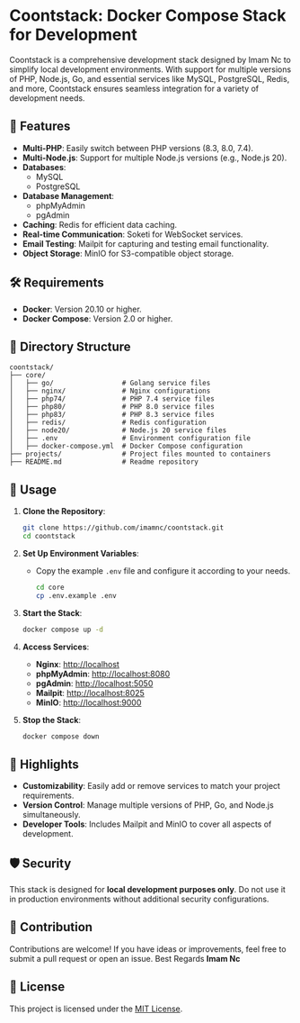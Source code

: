 # Coontstack: Docker Compose Stack for Development

Coontstack is a comprehensive development stack designed by Imam Nc to simplify local development environments. With support for multiple versions of PHP, Node.js, Go, and essential services like MySQL, PostgreSQL, Redis, and more, Coontstack ensures seamless integration for a variety of development needs.

## 🚀 Features

- **Multi-PHP**: Easily switch between PHP versions (8.3, 8.0, 7.4).
- **Multi-Node.js**: Support for multiple Node.js versions (e.g., Node.js 20).
- **Databases**:
  - MySQL
  - PostgreSQL
- **Database Management**:
  - phpMyAdmin
  - pgAdmin
- **Caching**: Redis for efficient data caching.
- **Real-time Communication**: Soketi for WebSocket services.
- **Email Testing**: Mailpit for capturing and testing email functionality.
- **Object Storage**: MinIO for S3-compatible object storage.

## 🛠️ Requirements

- **Docker**: Version 20.10 or higher.
- **Docker Compose**: Version 2.0 or higher.

## 📂 Directory Structure

```
coontstack/
├── core/
│   ├── go/                 # Golang service files
│   ├── nginx/              # Nginx configurations
│   ├── php74/              # PHP 7.4 service files
│   ├── php80/              # PHP 8.0 service files
│   ├── php83/              # PHP 8.3 service files
│   ├── redis/              # Redis configuration
│   ├── node20/             # Node.js 20 service files
│   ├── .env                # Environment configuration file
│   ├── docker-compose.yml  # Docker Compose configuration
├── projects/               # Project files mounted to containers
├── README.md               # Readme repository
```

## 🔧 Usage

1. **Clone the Repository**:

   ```bash
   git clone https://github.com/imamnc/coontstack.git
   cd coontstack
   ```

2. **Set Up Environment Variables**:

   - Copy the example `.env` file and configure it according to your needs.
     ```bash
     cd core
     cp .env.example .env
     ```

3. **Start the Stack**:

   ```bash
   docker compose up -d
   ```

4. **Access Services**:

   - **Nginx**: [http://localhost](http://localhost)
   - **phpMyAdmin**: [http://localhost:8080](http://localhost:8080)
   - **pgAdmin**: [http://localhost:5050](http://localhost:5050)
   - **Mailpit**: [http://localhost:8025](http://localhost:8025)
   - **MinIO**: [http://localhost:9000](http://localhost:9000)

5. **Stop the Stack**:
   ```bash
   docker compose down
   ```

## 🌟 Highlights

- **Customizability**: Easily add or remove services to match your project requirements.
- **Version Control**: Manage multiple versions of PHP, Go, and Node.js simultaneously.
- **Developer Tools**: Includes Mailpit and MinIO to cover all aspects of development.

## 🛡️ Security

This stack is designed for **local development purposes only**. Do not use it in production environments without additional security configurations.

## 🤝 Contribution

Contributions are welcome! If you have ideas or improvements, feel free to submit a pull request or open an issue. Best Regards **Imam Nc**

## 📜 License

This project is licensed under the [MIT License](LICENSE).
